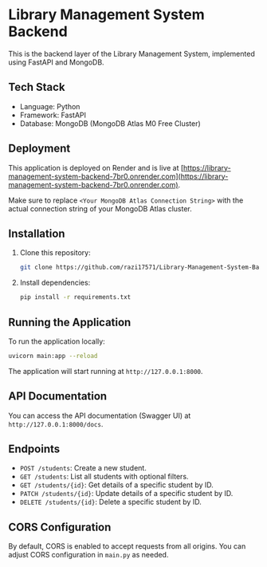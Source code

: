 # Library Management System Backend

This is the backend layer of the Library Management System, implemented using FastAPI and MongoDB.

## Tech Stack

- Language: Python
- Framework: FastAPI
- Database: MongoDB (MongoDB Atlas M0 Free Cluster)

## Deployment

This application is deployed on Render and is live at [https://library-management-system-backend-7br0.onrender.com](https://library-management-system-backend-7br0.onrender.com).

Make sure to replace `<Your MongoDB Atlas Connection String>` with the actual connection string of your MongoDB Atlas cluster.

## Installation

1. Clone this repository:

   ```bash
   git clone https://github.com/razi17571/Library-Management-System-Backend.git
   ```

2. Install dependencies:

   ```bash
   pip install -r requirements.txt
   ```

## Running the Application

To run the application locally:

```bash
uvicorn main:app --reload
```

The application will start running at `http://127.0.0.1:8000`.

## API Documentation

You can access the API documentation (Swagger UI) at `http://127.0.0.1:8000/docs`.

## Endpoints

- `POST /students`: Create a new student.
- `GET /students`: List all students with optional filters.
- `GET /students/{id}`: Get details of a specific student by ID.
- `PATCH /students/{id}`: Update details of a specific student by ID.
- `DELETE /students/{id}`: Delete a specific student by ID.

## CORS Configuration

By default, CORS is enabled to accept requests from all origins. You can adjust CORS configuration in `main.py` as needed.
